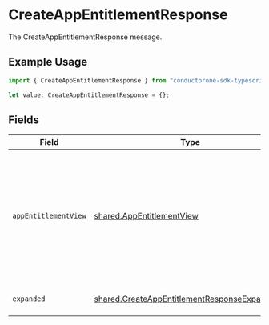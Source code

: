# CreateAppEntitlementResponse

The CreateAppEntitlementResponse message.

## Example Usage

```typescript
import { CreateAppEntitlementResponse } from "conductorone-sdk-typescript/sdk/models/shared";

let value: CreateAppEntitlementResponse = {};
```

## Fields

| Field                                                                                                                    | Type                                                                                                                     | Required                                                                                                                 | Description                                                                                                              |
| ------------------------------------------------------------------------------------------------------------------------ | ------------------------------------------------------------------------------------------------------------------------ | ------------------------------------------------------------------------------------------------------------------------ | ------------------------------------------------------------------------------------------------------------------------ |
| `appEntitlementView`                                                                                                     | [shared.AppEntitlementView](../../../sdk/models/shared/appentitlementview.md)                                            | :heavy_minus_sign:                                                                                                       | The app entitlement view contains the serialized app entitlement and paths to objects referenced by the app entitlement. |
| `expanded`                                                                                                               | [shared.CreateAppEntitlementResponseExpanded](../../../sdk/models/shared/createappentitlementresponseexpanded.md)[]      | :heavy_minus_sign:                                                                                                       | The expanded field.                                                                                                      |